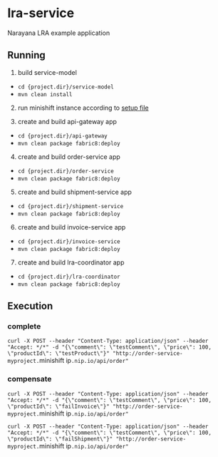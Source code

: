 # lra-service
Narayana LRA example application

## Running

1. build service-model
 * `cd {project.dir}/service-model`
 * `mvn clean install`

2. run minishift instance according to [setup file](setup.md)

3. create and build api-gateway app
 * `cd {project.dir}/api-gateway`
 * `mvn clean package fabric8:deploy`

4. create and build order-service app
 * `cd {project.dir}/order-service`
 * `mvn clean package fabric8:deploy`

5. create and build shipment-service app
 * `cd {project.dir}/shipment-service`
 * `mvn clean package fabric8:deploy`

6. create and build invoice-service app
 * `cd {project.dir}/invoice-service`
 * `mvn clean package fabric8:deploy`

7. create and build lra-coordinator app
 * `cd {project.dir}/lra-coordinator`
 * `mvn clean package fabric8:deploy`

## Execution

### complete

`curl -X POST --header "Content-Type: application/json" --header "Accept: */*" -d "{\"comment\": \"testComment\", \"price\": 100, \"productId\": \"testProduct\"}" "http://order-service-myproject.`minishift ip`.nip.io/api/order"`

### compensate 

`curl -X POST --header "Content-Type: application/json" --header "Accept: */*" -d "{\"comment\": \"testComment\", \"price\": 100, \"productId\": \"failInvoice\"}" "http://order-service-myproject.`minishift ip`.nip.io/api/order"`

`curl -X POST --header "Content-Type: application/json" --header "Accept: */*" -d "{\"comment\": \"testComment\", \"price\": 100, \"productId\": \"failShipment\"}" "http://order-service-myproject.`minishift ip`.nip.io/api/order"`


